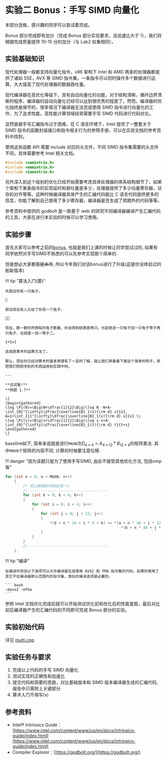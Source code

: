 # 实验二 Bonus：手写 SIMD 向量化

本部分选做，感兴趣的同学可以尝试着完成。

Bonus 部分完成即有加分（完成 Bonus 部分实验要求，且加速比大于 1），我们将根据完成质量提供 10-15 分的加分（与 Lab2 权重相同）。

<!-- ## 1 实验环境

[aistation 平台](https://aistation.zju.edu.cn:32206) -->

## 实验基础知识

现代处理器一般都支持向量化指令，x86 架构下 Intel 和 AMD 两家的处理器都提供了诸如 SSE，AVX 等 SIMD 指令集，一条指令可以同时操作多个数据进行运算，大大提高了现代处理器的数据吞吐量。

现代编译器在高优化等级下，具有自动向量化的功能，对于结构清晰，循环边界清晰的程序，编译器的自动向量化已经可以达到很优秀的程度了。然而，编译器的优化始终是保守的，很多情况下编译器无法完成使用 SIMD 指令进行向量化的工作，为了追求性能，高性能计算领域经常需要手写 SIMD 代码进行代码优化。

显然直接手写汇编指令过于困难，在 C 语言环境下，Intel 提供了一整套关于 SIMD 指令的函数封装接口和指令相关行为的参照手册，可以在实验文档的参考资料中找到。

使用这些函数 API 需要 include 对应的头文件，不同 SIMD 指令集需要的头文件不同，具体需要参考 Intel 相关文档。

```c
#include <smmintrin.h>
#include <emmintrin.h>
#include <immintrin.h>
```

另外深入到这个级别的优化已经开始需要考虑具体处理器的体系结构细节了，如某个架构下某条指令的实现延时和吞吐量是多少，处理器提供了多少向量寄存器，访存的对齐等等。这种时候编译器具体产生的汇编代码能比 C 语言代码提供更多的信息，你能了解到自己使用了多少寄存器，编译器是否生成了预期外的代码等等。

参考资料中提供的 godbolt 是一款基于 web 的研究不同编译器编译产生汇编代码的工具，大家在进行本实验的时候可以学习使用。

## 实验步骤

首先大家可以参考之前的[bonus](https://zjusct.pages.zjusct.io/summer-course-2023/HPC101-Labs-2023/Lab2.5-Vectors-Bonus/), 也就是我们上课的时候让同学尝试过的, 如果有同学依然对手写SIMD不熟悉的可以先参考实现那个简单的.

但是想必大家都<del>意犹未尽</del>, 所以今年我们对该bonus进行了升级(这是你没体验过的船新版本)

!!! tip "算法入门(雾)"

    先假设你有一只兔子。

    🐇 

    假设现在有人又给了你另一个兔子。

    🐇🐇

    现在，数一数你所拥有的兔子数量，你会得到结果是两只。也就是说一只兔子加一只兔子等于两只兔子，也就是一加一等于二。

    1+1=2

    这就是算术的运算方法了。

    那么，现在你已经对算术的基本原理有了一定的了解，就让我们来看看下面这个简单的例子，来把我们刚刚学到的东西运用到实践中吧。

    ---

    **试试看!**  
    **例题 1.7**

    \[
    \begin{gathered} 
    \log \Pi(N)=\Big(N+\dfrac{1}{2}\Big)\log N -N+A-\int_{N}^{\infty}\dfrac{\overline{B}_1(x){\rm d} x}{x}, A=1+\int_{1}^{\infty}\dfrac{\overline{B}_1(x){\rm d} x}{x} \\
    \log \Pi(s)=\Big(s+\dfrac{1}{2}\Big)\log s-s+A-\int_{0}^{\infty}\dfrac{\overline{B}_1(t){\rm d} t}{t+s} 
    \end{gathered}
    \]

baseline如下, 简单来说就是进行`MAXN`次$D_{4*4}=A_{4*12}*B_{12*4}$的矩阵乘法.
其中`MAXN`个矩阵的内容不同, 计算的时候要注意位移.

!!! danger "因为该题只是为了使用手写SIMD, 由此不接受其他优化方法, 包括omp等"

```c
for (int n = 0; n < MAXN; n++)
    {
        /* 可以修改的代码区域 */
        // -----------------------------------
        for (int k = 0; k < 4; k++)
        {
            for (int i = 0; i < 4; i++)
            {
                for (int j = 0; j < 12; j++)
                {
                    *(d + n * 16 + i * 4 + k) += *(a + n * 48 + i * 12 + j) * \
                                                    *(b + n * 48 + j * 4 + k);
                }
            }
        }
        // -----------------------------------
    }
```

!!! tip "编译"

    在编译时添加以下选项可以允许编译器生成使用 AVX2 和 FMA 指令集的代码，如果你使用了其它不在编译器默认范围内的指令集，类似的编译选项是必要的。

    ``` bash
    -mavx2 -mfma
    ```

参照 Intel 文档优化完成后就可以开始测试优化前和优化后的性能差距，最后对比前后编译器产生的汇编代码的不同即可完成 Bonus 部分的实验。

## 实验初始代码

详见 [multi.cpp](https://git.zju.edu.cn/zjusct/summer_hpc101_2024/hpc-101-labs-2024/-/blob/main/docs/Lab2.5-Vectors-Bonus/multi.cpp)

## 实验任务与要求

1. 完成以上代码的手写 SIMD 向量化
2. 测试实现的正确性和加速比
3. 提交代码和简要的思路，对比基础版本和 SIMD 版本编译器生成的汇编代码, 报告中只需附上关键部分
4. 算术入门不用写(x)

## 参考资料

- Intel® Intrinsics Guide： [https://www.intel.com/content/www/us/en/docs/intrinsics-guide/index.html](https://www.intel.com/content/www/us/en/docs/intrinsics-guide/index.html)
- Compiler Explorer：[https://godbolt.org/](https://godbolt.org/)

